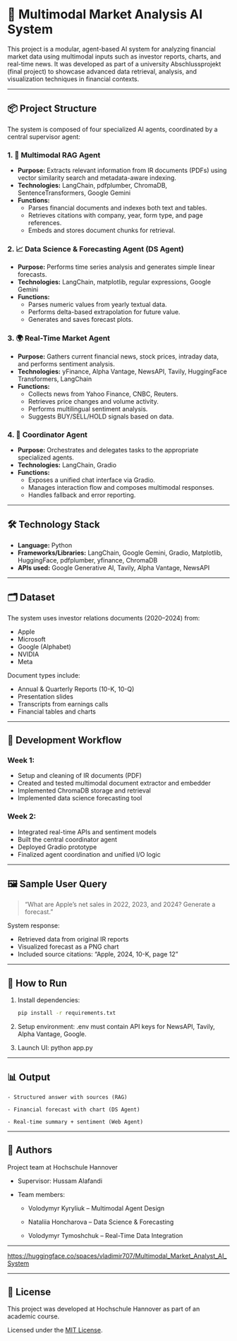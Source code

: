 # 🚀 Multimodal Market Analysis AI System

This project is a modular, agent-based AI system for analyzing financial market data using multimodal inputs such as investor reports, charts, and real-time news. It was developed as part of a university Abschlussprojekt (final project) to showcase advanced data retrieval, analysis, and visualization techniques in financial contexts.

---

## 📦 Project Structure

The system is composed of four specialized AI agents, coordinated by a central supervisor agent:

### 1. 🧠 Multimodal RAG Agent
- **Purpose:** Extracts relevant information from IR documents (PDFs) using vector similarity search and metadata-aware indexing.
- **Technologies:** LangChain, pdfplumber, ChromaDB, SentenceTransformers, Google Gemini
- **Functions:**
  - Parses financial documents and indexes both text and tables.
  - Retrieves citations with company, year, form type, and page references.
  - Embeds and stores document chunks for retrieval.

### 2. 📈 Data Science & Forecasting Agent (DS Agent)
- **Purpose:** Performs time series analysis and generates simple linear forecasts.
- **Technologies:** LangChain, matplotlib, regular expressions, Google Gemini
- **Functions:**
  - Parses numeric values from yearly textual data.
  - Performs delta-based extrapolation for future value.
  - Generates and saves forecast plots.

### 3. 🌍 Real-Time Market Agent
- **Purpose:** Gathers current financial news, stock prices, intraday data, and performs sentiment analysis.
- **Technologies:** yFinance, Alpha Vantage, NewsAPI, Tavily, HuggingFace Transformers, LangChain
- **Functions:**
  - Collects news from Yahoo Finance, CNBC, Reuters.
  - Retrieves price changes and volume activity.
  - Performs multilingual sentiment analysis.
  - Suggests BUY/SELL/HOLD signals based on data.

### 4. 🧭 Coordinator Agent
- **Purpose:** Orchestrates and delegates tasks to the appropriate specialized agents.
- **Technologies:** LangChain, Gradio
- **Functions:**
  - Exposes a unified chat interface via Gradio.
  - Manages interaction flow and composes multimodal responses.
  - Handles fallback and error reporting.

---

## 🛠️ Technology Stack

- **Language:** Python
- **Frameworks/Libraries:** LangChain, Google Gemini, Gradio, Matplotlib, HuggingFace, pdfplumber, yfinance, ChromaDB
- **APIs used:** Google Generative AI, Tavily, Alpha Vantage, NewsAPI

---

## 🗂️ Dataset

The system uses investor relations documents (2020–2024) from:

- Apple
- Microsoft
- Google (Alphabet)
- NVIDIA
- Meta

Document types include:

- Annual & Quarterly Reports (10-K, 10-Q)
- Presentation slides
- Transcripts from earnings calls
- Financial tables and charts

---

## 🧪 Development Workflow

### Week 1:
- Setup and cleaning of IR documents (PDF)
- Created and tested multimodal document extractor and embedder
- Implemented ChromaDB storage and retrieval
- Implemented data science forecasting tool

### Week 2:
- Integrated real-time APIs and sentiment models
- Built the central coordinator agent
- Deployed Gradio prototype
- Finalized agent coordination and unified I/O logic

---

## 🖼️ Sample User Query

> “What are Apple’s net sales in 2022, 2023, and 2024? Generate a forecast.”

System response:

- Retrieved data from original IR reports
- Visualized forecast as a PNG chart
- Included source citations: “Apple, 2024, 10-K, page 12”

---

## 🧪 How to Run

1. Install dependencies:  
   ```bash
   pip install -r requirements.txt

2. Setup environment:
    .env must contain API keys for NewsAPI, Tavily, Alpha Vantage, Google.

3. Launch UI:
    python app.py
    
---

## 📊 Output

    - Structured answer with sources (RAG)

    - Financial forecast with chart (DS Agent)

    - Real-time summary + sentiment (Web Agent)
        
---

## 📍 Authors

Project team at Hochschule Hannover

   - Supervisor: Hussam Alafandi
   
   - Team members:

        - Volodymyr Kyryliuk – Multimodal Agent Design

        - Nataliia Honcharova – Data Science & Forecasting  

        - Volodymyr Tymoshchuk – Real-Time Data Integration

---

https://huggingface.co/spaces/vladimir707/Multimodal_Market_Analyst_AI_System

---

## 📃 License

This project was developed at Hochschule Hannover as part of an academic course.

Licensed under the [MIT License](LICENSE).
